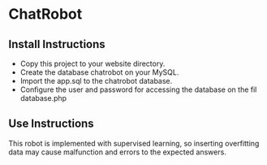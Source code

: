 # ChatRobot

## Install Instructions

- Copy this project to your website directory.
- Create the database chatrobot on your MySQL.
- Import the app.sql to the chatrobot database.
- Configure the user and password for accessing the database on the fil database.php

## Use Instructions

This robot is implemented with supervised learning, so inserting overfitting data may cause
malfunction and errors to the expected answers.